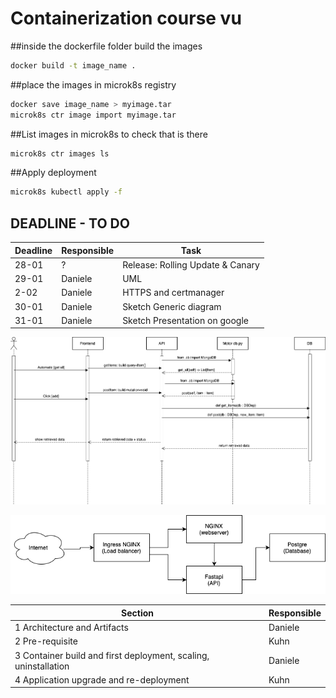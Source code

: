 # Containerization course vu


##inside the dockerfile folder build the images

```bash
docker build -t image_name .
```

##place the images in microk8s registry

```bash
docker save image_name > myimage.tar
microk8s ctr image import myimage.tar
```

##List images in microk8s to check that is there

```bash
microk8s ctr images ls
```

##Apply deployment

```bash
microk8s kubectl apply -f
```

## DEADLINE - TO DO

<!-- - 18 - deadline for frontend otherwise @quarti jumps on it
- unknown - UML @quarti
- 18 - soft deadline for kubernetes oporting supporting api external access, and horizontal scaling
- 16 - 8pm heads up on kubernetes material
- 16 - 8pm heads up on lecture 4 persistant volumes -->

| Deadline | Responsible | Task                             |
| -------- | ----------- | -------------------------------- |
| 28-01    | ?           | Release: Rolling Update & Canary |
| 29-01    | Daniele     | UML                              |
| 2-02     | Daniele     | HTTPS and certmanager            |
| 30-01    | Daniele     | Sketch Generic diagram           |
| 31-01    | Daniele     | Sketch Presentation on google    |


![Screenshot](Sequence_Diagram_drawio.png)

![Screenshot](Deployment_uml_mk2.drawio.png)

| Section                                                          | Responsible |
| ---------------------------------------------------------------- | ----------- |
| 1 Architecture and Artifacts                                     | Daniele     |
| 2 Pre-requisite                                                  | Kuhn        |
| 3 Container build and first deployment, scaling, uninstallation  | Daniele     |
| 4 Application upgrade and re-deployment                          | Kuhn        |
